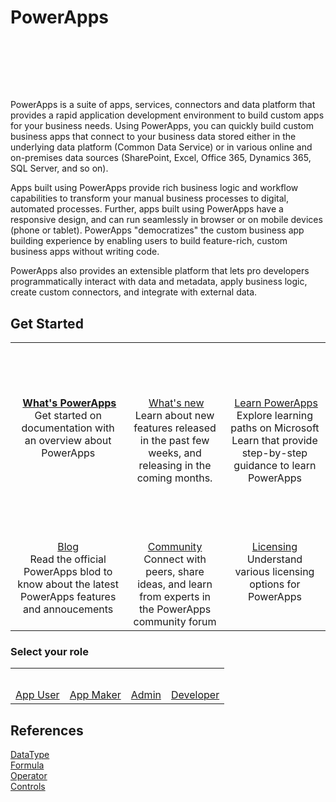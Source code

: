 # PowerApps

<div style="text-align:center; margin-top:20px">
<img :src="$withBase('/images/power-apps.svg')" height="80">
</div>

PowerApps is a suite of apps, services, connectors and data platform that provides a rapid application development environment to build custom apps for your business needs. Using PowerApps, you can quickly build custom business apps that connect to your business data stored either in the underlying data platform (Common Data Service) or in various online and on-premises data sources (SharePoint, Excel, Office 365, Dynamics 365, SQL Server, and so on).

Apps built using PowerApps provide rich business logic and workflow capabilities to transform your manual business processes to digital, automated processes. Further, apps built using PowerApps have a responsive design, and can run seamlessly in browser or on mobile devices (phone or tablet). PowerApps "democratizes" the custom business app building experience by enabling users to build feature-rich, custom business apps without writing code.

PowerApps also provides an extensible platform that lets pro developers programmatically interact with data and metadata, apply business logic, create custom connectors, and integrate with external data.

## Get Started

<table>
<tr>
    <td valign="top" align="center"><img :src="$withBase('/images/powerapps-what-is.svg')" height="100">
<a href="https://docs.microsoft.com/en-us/powerapps/powerapps-overview" target="_block"><strong>What's PowerApps</strong> </a><br/>Get started on documentation with an overview about PowerApps</td>
    <td valign="top"  align="center"><img :src="$withBase('/images/powerapps-whats-new.svg')" height="100">
<a href="https://docs.microsoft.com/en-us/powerapps/whats-new" target="_block">What's new</a><br/>Learn about new features released in the past few weeks, and releasing in the coming months.</td>
    <td valign="top"  align="center"><img :src="$withBase('/images/powerapps-learning.svg')" height="100">
<a href="https://docs.microsoft.com/en-gb/learn/browse/?products=powerapps&resource_type=learning%20path" target="_block">Learn PowerApps</a><br/>Explore learning paths on Microsoft Learn that provide step-by-step guidance to learn PowerApps</td>
</tr>
<tr>
    <td valign="top" align="center"><img :src="$withBase('/images/powerapps-blog.svg')" height="100"><a href="https://powerapps.microsoft.com/en-us/blog/" target="_block">Blog</a><br/>Read the official PowerApps blod to know about the latest PowerApps features and annoucements</td>
    <td valign="top" align="center"><img :src="$withBase('/images/powerapps-community.svg')" height="100"><a href="https://powerusers.microsoft.com/t5/PowerApps-Community/ct-p/PowerApps1" target="_block">Community</a><br/>Connect with peers, share ideas, and learn from experts in the PowerApps community forum</td>
    <td valign="top" align="center"><img :src="$withBase('/images/powerapps-license.svg')" height="100"><a href="https://docs.microsoft.com/en-gb/power-platform/admin/pricing-billing-skus" target="_block">Licensing</a><br/>Understand various licensing options for PowerApps</td>
</tr>
</table>

### Select your role

<table>
    <tr>
    <td align="center"><img :src="$withBase('/images/user-icon/users.svg')" height="30"><br/><a href="https://docs.microsoft.com/en-us/powerapps/#pivot=home&panel=user">App User</a></td>
    <td align="center"><img :src="$withBase('/images/user-icon/user-maker.svg')" height="30"><br/><a href="https://docs.microsoft.com/en-us/powerapps/#pivot=home&panel=maker">App Maker</a></td>
    <td align="center"><img :src="$withBase('/images/user-icon/user-admin.svg')" height="30"><br/><a href="https://docs.microsoft.com/en-us/powerapps/#pivot=home&panel=admin">Admin</a></td>
    <td align="center"><img :src="$withBase('/images/user-icon/user-developer.svg')" height="30"><br/><a href="https://docs.microsoft.com/en-us/powerapps/#pivot=home&panel=developer">Developer</a></td>
    </tr>
</table>

## References

[DataType](https://docs.microsoft.com/en-us/powerapps/maker/canvas-apps/functions/data-types)
<br/>
[Formula](https://docs.microsoft.com/en-us/powerapps/maker/canvas-apps/formula-reference)
<br/>
[Operator](https://docs.microsoft.com/en-us/powerapps/maker/canvas-apps/functions/operators)
<br/>
[Controls](https://docs.microsoft.com/en-us/powerapps/maker/canvas-apps/reference-properties)
